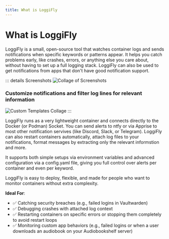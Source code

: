 ```yaml
---
title: What is LoggiFly
---
```


# What is LoggiFly 

LoggiFly is a small, open-source tool that watches container logs and sends notifications when specific keywords or patterns appear. It helps you catch problems early, like crashes, errors, or anything else you care about, without having to set up a full logging stack.
LoggiFly can also be used to get notifications from apps that don't have good notification support. 

::: details Screenshots
![Collage of Screenshots](/collage.png)

### Customize notifications and filter log lines for relevant information

![Custom Templates Collage](/template_collage.png)
:::


LoggiFly runs as a very lightweight container and connects directly to the Docker (or Podman) Socket. You can send alerts to ntfy or via Apprise to most other notification servives (like Discord, Slack, or Telegram). LoggiFly can also restart containers automatically, attach log files to your notifications, format messages by extracting only the relevant informstion and more.

It supports both simple setups via environment variables and advanced configuration via a config.yaml file, giving you full control over alerts per container and even per keyword.

LoggiFly is easy to deploy, flexible, and made for people who want to monitor containers without extra complexity.

**Ideal For**:
- ✅ Catching security breaches (e.g., failed logins in Vaultwarden)
- ✅ Debugging crashes with attached log context
- ✅ Restarting containers on specific errors or stopping them completely to avoid restart loops
- ✅ Monitoring custom app behaviors (e.g., failed logins or when a user downloads an audiobook on your Audiobookshelf server)

